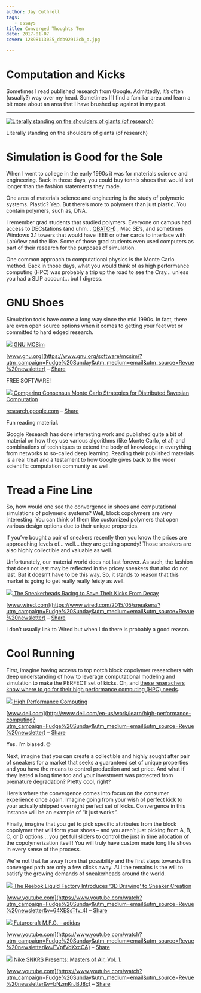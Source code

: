 ```yaml
---
author: Jay Cuthrell
tags:
   - essays
title: Converged Thoughts Ten
date: 2017-01-07
cover: 12898113025_ddb92912cb_o.jpg 

---
```


# Computation and Kicks

Sometimes I read published research from Google. Admittedly, it’s often
(usually?) way over my head. Sometimes I’ll find a familiar area and learn a
bit more about an area that I have brushed up against in my past.  
  
* * *  
  
[![Literally standing on the shoulders of giants \(of research\)](./index_files/shoes.jpg) ](https://twitter.com/CommsNinja/status/228348464201867264?utm_campaign=Fudge%20Sunday&utm_medium=email&utm_source=Revue%20newsletter)

Literally standing on the shoulders of giants (of research)  
  
# Simulation is Good for the Sole  
  
When I went to college in the early 1990s it was for materials science and
engineering. Back in those days, you could buy tennis shoes that would last
longer than the fashion statements they made.

One area of materials science and engineering is the study of polymeric
systems. Plastic? Yep. But there’s more to polymers than just plastic. You
contain polymers, such as, DNA.

I remember grad students that studied polymers. Everyone on campus had access to DECstations (and uhm... [QBATCH](http://www.tworoads.net/~srp/batch/systems.html?utm_campaign=Fudge%20Sunday&utm_medium=email&utm_source=Revue%20newsletter#qbatch)) , Mac SE’s, and sometimes Windows 3.1 towers that would have IEEE or other cards to interface with LabView and the like. Some of those grad students even used computers as part of their research for the purposes of simulation. 

One common approach to computational physics is the Monte Carlo method. Back
in those days, what you would think of as high performance computing (HPC) was
probably a trip up the road to see the Cray... unless you had a SLIP account... 
but I digress.  
  
# GNU Shoes  
  
Simulation tools have come a long way since the mid 1990s. In fact, there are
even open source options when it comes to getting your feet wet or committed
to hard edged research.  
  
[![](./index_files/heckert_gnu.transp.small.png) ](https://www.gnu.org/software/mcsim/?utm_campaign=Fudge%20Sunday&utm_medium=email&utm_source=Revue%20newsletter)[GNU MCSim](https://www.gnu.org/software/mcsim/?utm_campaign=Fudge%20Sunday&utm_medium=email&utm_source=Revue%20newsletter)

[www.gnu.org](https://www.gnu.org/software/mcsim/?utm_campaign=Fudge%20Sunday&utm_medium=email&utm_source=Revue%20newsletter) – [Share](http://rev.vu/3RMwe?utm_campaign=Issue&utm_content=share&utm_medium=email&utm_source=Fudge+Sunday)

FREE SOFTWARE!  
  
[![](./index_files/logo-v2.2x.png) ](https://research.google.com/pubs/pub45739.html?utm_campaign=Fudge%20Sunday&utm_medium=email&utm_source=Revue%20newsletter)[Comparing Consensus Monte Carlo Strategies for Distributed Bayesian Computation ](https://research.google.com/pubs/pub45739.html?utm_campaign=Fudge%20Sunday&utm_medium=email&utm_source=Revue%20newsletter)

[research.google.com](https://research.google.com/pubs/pub45739.html?utm_campaign=Fudge%20Sunday&utm_medium=email&utm_source=Revue%20newsletter) – [Share](http://rev.vu/rjmNK?utm_campaign=Issue&utm_content=share&utm_medium=email&utm_source=Fudge+Sunday)

Fun reading material.  
  
Google Research has done interesting work and published quite a bit of
material on how they use various algorithms (like Monte Carlo, et al) and
combinations of techniques to extend the body of knowledge in everything from
networks to so-called deep learning. Reading their published materials is a
real treat and a testament to how Google gives back to the wider scientific
computation community as well.  
  
# Tread a Fine Line  
  
So, how would one see the convergence in shoes and computational simulations
of polymeric systems? Well, block copolymers are very interesting. You can
think of them like customized polymers that open various design options due to
their unique properties.

If you’ve bought a pair of sneakers recently then you know the prices are
approaching levels of... well... they are getting spendy! Those sneakers are also
highly collectible and valuable as well.

Unfortunately, our material world does not last forever. As such, the fashion
that does not last may be reflected in the pricey sneakers that also do not
last. But it doesn’t have to be this way. So, it stands to reason that this
market is going to get really really feisty as well.  
  
[![](./index_files/JordanGeller_39-featured-2-1200x630.jpg) ](https://www.wired.com/2015/05/sneakers/?utm_campaign=Fudge%20Sunday&utm_medium=email&utm_source=Revue%20newsletter)[The Sneakerheads Racing to Save Their Kicks From Decay](https://www.wired.com/2015/05/sneakers/?utm_campaign=Fudge%20Sunday&utm_medium=email&utm_source=Revue%20newsletter)

[www.wired.com](https://www.wired.com/2015/05/sneakers/?utm_campaign=Fudge%20Sunday&utm_medium=email&utm_source=Revue%20newsletter) – [Share](http://rev.vu/vEANX?utm_campaign=Issue&utm_content=share&utm_medium=email&utm_source=Fudge+Sunday)

I don’t usually link to Wired but when I do there is probably a good reason.  
  
# Cool Running  
  
First, imagine having access to top notch block copolymer researchers with deep understanding of how to leverage computational modeling and simulation to make the PERFECT set of kicks. Oh, and [these reserachers know where to go for their high performance computing (HPC) needs](http://www.dell.com/en-us/work/learn/high-performance-computing?utm_campaign=Fudge%20Sunday&utm_medium=email&utm_source=Revue%20newsletter).  
  
  
[![](./index_files/dell-social-logo.jpg) ](http://www.dell.com/en-us/work/learn/high-performance-computing?utm_campaign=Fudge%20Sunday&utm_medium=email&utm_source=Revue%20newsletter)[ High Performance Computing ](http://www.dell.com/en-us/work/learn/high-performance-computing?utm_campaign=Fudge%20Sunday&utm_medium=email&utm_source=Revue%20newsletter)

[www.dell.com](http://www.dell.com/en-us/work/learn/high-performance-computing?utm_campaign=Fudge%20Sunday&utm_medium=email&utm_source=Revue%20newsletter) – [Share](http://rev.vu/qEKZx?utm_campaign=Issue&utm_content=share&utm_medium=email&utm_source=Fudge+Sunday)

Yes. I’m biased. 🤓  
  
Next, imagine that you can create a collectible and highly sought after pair
of sneakers for a market that seeks a guaranteed set of unique properties and
you have the means to control production and set price. And what if they
lasted a long time too and your investment was protected from premature
degradation? Pretty cool, right?

Here’s where the convergence comes into focus on the consumer experience once
again. Imagine going from your wish of perfect kick to your actually shipped
overnight perfect set of kicks. Convergence in this instance will be an
example of “it just works”.

Finally, imagine that you get to pick specific attributes from the block
copolymer that will form your shoes – and you aren’t just picking from A, B,
C, or D options... you get full sliders to control the just in time allocation
of the copolymerization itself! You will truly have custom made long life
shoes in every sense of the process.

We’re not that far away from that possibility and the first steps towards this
converged path are only a few clicks away. ALl the remains is the will to
satisfy the growing demands of sneakerheads around the world.  
  
[![](./index_files/maxresdefault.jpg) ](https://www.youtube.com/watch?utm_campaign=Fudge%20Sunday&utm_medium=email&utm_source=Revue%20newsletter&v=64XESsTfv_4)[The Reebok Liquid Factory Introduces ‘3D Drawing’ to Sneaker Creation](https://www.youtube.com/watch?utm_campaign=Fudge%20Sunday&utm_medium=email&utm_source=Revue%20newsletter&v=64XESsTfv_4)

[www.youtube.com](https://www.youtube.com/watch?utm_campaign=Fudge%20Sunday&utm_medium=email&utm_source=Revue%20newsletter&v=64XESsTfv_4) – [Share](http://rev.vu/y9xMn?utm_campaign=Issue&utm_content=share&utm_medium=email&utm_source=Fudge+Sunday)  
  
[![](./index_files/hqdefault.jpg) ](https://www.youtube.com/watch?utm_campaign=Fudge%20Sunday&utm_medium=email&utm_source=Revue%20newsletter&v=FVpfVdXxcCA)[Futurecraft M.F.G. - adidas](https://www.youtube.com/watch?utm_campaign=Fudge%20Sunday&utm_medium=email&utm_source=Revue%20newsletter&v=FVpfVdXxcCA)

[www.youtube.com](https://www.youtube.com/watch?utm_campaign=Fudge%20Sunday&utm_medium=email&utm_source=Revue%20newsletter&v=FVpfVdXxcCA) – [Share](http://rev.vu/XQkJl?utm_campaign=Issue&utm_content=share&utm_medium=email&utm_source=Fudge+Sunday)  
  
[![](./index_files/hqdefault\(1\).jpg) ](https://www.youtube.com/watch?utm_campaign=Fudge%20Sunday&utm_medium=email&utm_source=Revue%20newsletter&v=bNzmKrJBJ8c)[Nike SNKRS Presents: Masters of Air, Vol. 1.](https://www.youtube.com/watch?utm_campaign=Fudge%20Sunday&utm_medium=email&utm_source=Revue%20newsletter&v=bNzmKrJBJ8c)

[www.youtube.com](https://www.youtube.com/watch?utm_campaign=Fudge%20Sunday&utm_medium=email&utm_source=Revue%20newsletter&v=bNzmKrJBJ8c) – [Share](http://rev.vu/vEA4X?utm_campaign=Issue&utm_content=share&utm_medium=email&utm_source=Fudge+Sunday)  
